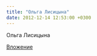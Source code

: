 ```yaml
---
title: "Ольга Лисицына"
date: 2012-12-14 12:53:00 +0300
---
```


Ольга Лисицына

[Вложение](https://vk.com/photo43387895_294160332)
